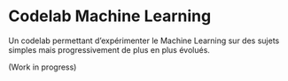 # Codelab Machine Learning

Un codelab permettant d’expérimenter le Machine Learning sur des sujets simples mais progressivement de plus en plus évolués.

(Work in progress)
